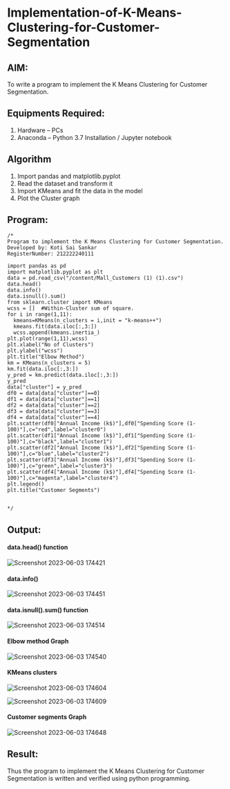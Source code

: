 # Implementation-of-K-Means-Clustering-for-Customer-Segmentation

## AIM:
To write a program to implement the K Means Clustering for Customer Segmentation.

## Equipments Required:
1. Hardware – PCs
2. Anaconda – Python 3.7 Installation / Jupyter notebook

## Algorithm
1. Import pandas and matplotlib.pyplot
2. Read the dataset and transform it
3. Import KMeans and fit the data in the model
4. Plot the Cluster graph

## Program:
```
/*
Program to implement the K Means Clustering for Customer Segmentation.
Developed by: Koti Sai Sankar
RegisterNumber: 212222240111

import pandas as pd
import matplotlib.pyplot as plt
data = pd.read_csv("/content/Mall_Customers (1) (1).csv")
data.head()
data.info()
data.isnull().sum()
from sklearn.cluster import KMeans
wcss = []  #Within-Cluster sum of square. 
for i in range(1,11):
  kmeans=KMeans(n_clusters = i,init = "k-means++")
  kmeans.fit(data.iloc[:,3:])
  wcss.append(kmeans.inertia_)
plt.plot(range(1,11),wcss)
plt.xlabel("No of Clusters")
plt.ylabel("wcss")
plt.title("Elbow Method")
km = KMeans(n_clusters = 5)
km.fit(data.iloc[:,3:])
y_pred = km.predict(data.iloc[:,3:])
y_pred
data["cluster"] = y_pred
df0 = data[data["cluster"]==0]
df1 = data[data["cluster"]==1]
df2 = data[data["cluster"]==2]
df3 = data[data["cluster"]==3]
df4 = data[data["cluster"]==4]
plt.scatter(df0["Annual Income (k$)"],df0["Spending Score (1-100)"],c="red",label="cluster0")
plt.scatter(df1["Annual Income (k$)"],df1["Spending Score (1-100)"],c="black",label="cluster1")
plt.scatter(df2["Annual Income (k$)"],df2["Spending Score (1-100)"],c="blue",label="cluster2")
plt.scatter(df3["Annual Income (k$)"],df3["Spending Score (1-100)"],c="green",label="cluster3")
plt.scatter(df4["Annual Income (k$)"],df4["Spending Score (1-100)"],c="magenta",label="cluster4")
plt.legend()
plt.title("Customer Segments")


*/
```

## Output:
#### data.head() function
![Screenshot 2023-06-03 174421](https://github.com/Yamunaasri/Implementation-of-K-Means-Clustering-for-Customer-Segmentation/assets/115707860/4ddf5cc1-60a4-4f52-9101-d0c664fef559)

#### data.info()
![Screenshot 2023-06-03 174451](https://github.com/Yamunaasri/Implementation-of-K-Means-Clustering-for-Customer-Segmentation/assets/115707860/c980ee78-5b2d-4787-a428-599f1c6a1a9a)

#### data.isnull().sum() function
![Screenshot 2023-06-03 174514](https://github.com/Yamunaasri/Implementation-of-K-Means-Clustering-for-Customer-Segmentation/assets/115707860/e32c9584-db05-47f7-8953-c573ab2bd24b)

#### Elbow method Graph
![Screenshot 2023-06-03 174540](https://github.com/Yamunaasri/Implementation-of-K-Means-Clustering-for-Customer-Segmentation/assets/115707860/12f65900-41fe-4ea8-8a3e-23b53f3ddd63)

#### KMeans clusters
![Screenshot 2023-06-03 174604](https://github.com/Yamunaasri/Implementation-of-K-Means-Clustering-for-Customer-Segmentation/assets/115707860/c8cda73d-62dd-4850-a950-ffe8015453b9)

![Screenshot 2023-06-03 174609](https://github.com/Yamunaasri/Implementation-of-K-Means-Clustering-for-Customer-Segmentation/assets/115707860/24988003-5833-48d9-b5c6-bc95d368c31f)

#### Customer segments Graph
![Screenshot 2023-06-03 174648](https://github.com/Yamunaasri/Implementation-of-K-Means-Clustering-for-Customer-Segmentation/assets/115707860/f6c560cf-f5bb-4719-b6a4-eefd4cece1e0)


## Result:
Thus the program to implement the K Means Clustering for Customer Segmentation is written and verified using python programming.

